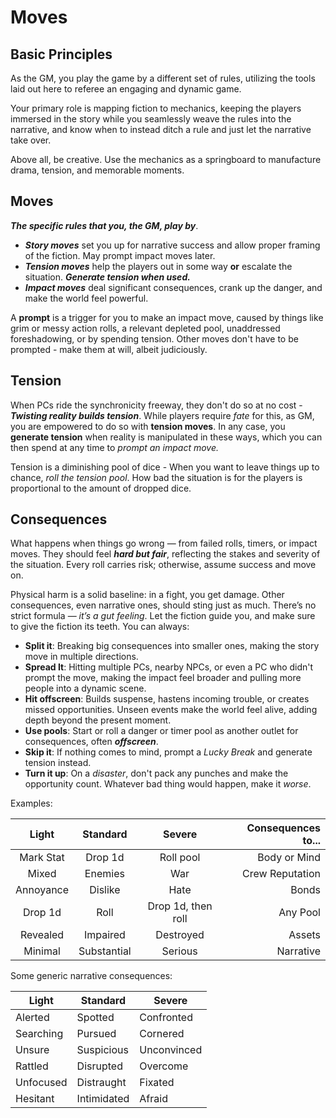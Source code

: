 # Moves

## Basic Principles

As the GM, you play the game by a different set of rules, utilizing the tools laid out here to referee an engaging and dynamic game.

Your primary role is mapping fiction to mechanics, keeping the players immersed in the story while you seamlessly weave the rules into the narrative, and know when to instead ditch a rule and just let the narrative take over.

Above all, be creative. Use the mechanics as a springboard to manufacture drama, tension, and memorable moments.

## Moves

**_The specific rules that you, the GM, play by_**.

- **_Story moves_** set you up for narrative success and allow proper framing of the fiction. May prompt impact moves later.
- **_Tension moves_** help the players out in some way **or** escalate the situation. **_Generate tension when used._**
- **_Impact moves_** deal significant consequences, crank up the danger, and make the world feel powerful.

A **prompt** is a trigger for you to make an impact move, caused by things like grim or messy action rolls, a relevant depleted pool, unaddressed foreshadowing, or by spending tension. Other moves don't have to be prompted - make them at will, albeit judiciously.

## Tension

When PCs ride the synchronicity freeway, they don't do so at no cost - **_Twisting reality builds tension_**. While players require _fate_ for this, as GM, you are empowered to do so with **tension moves**. In any case, you **generate tension** when reality is manipulated in these ways, which you can then spend at any time to _prompt an impact move._

Tension is a diminishing pool of dice - When you want to leave things up to chance, _roll the tension pool_. How bad the situation is for the players is proportional to the amount of dropped dice.

## Consequences

What happens when things go wrong — from failed rolls, timers, or impact moves. They should feel **_hard but fair_**, reflecting the stakes and severity of the situation. Every roll carries risk; otherwise, assume success and move on.

Physical harm is a solid baseline: in a fight, you get damage. Other consequences, even narrative ones, should sting just as much. There’s no strict formula — _it’s a gut feeling_. Let the fiction guide you, and make sure to give the fiction its teeth. You can always:

- **Split it**: Breaking big consequences into smaller ones, making the story move in multiple directions.
- **Spread It**: Hitting multiple PCs, nearby NPCs, or even a PC who didn't prompt the move, making the impact feel broader and pulling more people into a dynamic scene.
- **Hit offscreen**: Builds suspense, hastens incoming trouble, or creates missed opportunities. Unseen events make the world feel alive, adding depth beyond the present moment.
- **Use pools**: Start or roll a danger or timer pool as another outlet for consequences, often **_offscreen_**.
- **Skip it**: If nothing comes to mind, prompt a _Lucky Break_ and generate tension instead.
- **Turn it up**: On a _disaster_, don't pack any punches and make the opportunity count. Whatever bad thing would happen, make it _worse_.

Examples:

|   Light   |  Standard   |       Severe       | Consequences to... |
| :-------: | :---------: | :----------------: | -----------------: |
| Mark Stat |   Drop 1d   |     Roll pool      |       Body or Mind |
|   Mixed   |   Enemies   |        War         |    Crew Reputation |
| Annoyance |   Dislike   |        Hate        |              Bonds |
|  Drop 1d  |    Roll     | Drop 1d, then roll |           Any Pool |
| Revealed  |  Impaired   |     Destroyed      |             Assets |
|  Minimal  | Substantial |      Serious       |          Narrative |

Some generic narrative consequences:

| Light     | Standard    | Severe      |
| --------- | ----------- | ----------- |
| Alerted   | Spotted     | Confronted  |
| Searching | Pursued     | Cornered    |
| Unsure    | Suspicious  | Unconvinced |
| Rattled   | Disrupted   | Overcome    |
| Unfocused | Distraught  | Fixated     |
| Hesitant  | Intimidated | Afraid      |
